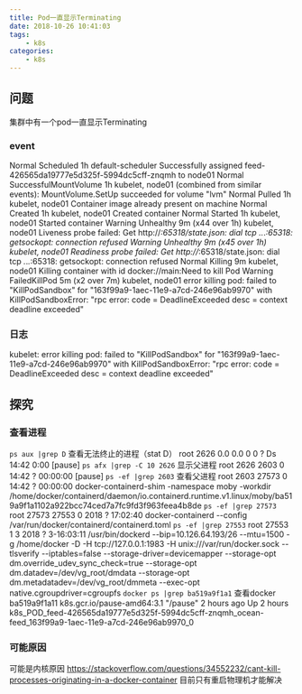 ```yaml
---
title: Pod一直显示Terminating
date: 2018-10-26 10:41:03
tags:
    - k8s
categories:
    - k8s
---
```

## 问题
集群中有一个pod一直显示Terminating

### event
Normal Scheduled 1h default-scheduler Successfully assigned feed-426565da19777e5d325f-5994dc5cff-znqmh to node01
Normal SuccessfulMountVolume 1h kubelet, node01 (combined from similar events): MountVolume.SetUp succeeded for volume "lvm"
Normal Pulled 1h kubelet, node01 Container image  already present on machine
Normal Created 1h kubelet, node01 Created container
Normal Started 1h kubelet, node01 Started container
Warning Unhealthy 9m (x44 over 1h) kubelet, node01 Liveness probe failed: Get http://*:65318/state.json: dial tcp *.*.*.*:65318: getsockopt: connection refused
Warning Unhealthy 9m (x45 over 1h) kubelet, node01 Readiness probe failed: Get http://*:65318/state.json: dial tcp *.*.*.*:65318: getsockopt: connection refused
Normal Killing 9m kubelet, node01 Killing container with id docker://main:Need to kill Pod
Warning FailedKillPod 5m (x2 over 7m) kubelet, node01 error killing pod: failed to "KillPodSandbox" for "163f99a9-1aec-11e9-a7cd-246e96ab9970" with KillPodSandboxError: "rpc error: code = DeadlineExceeded desc = context deadline exceeded"
### 日志
kubelet: error killing pod: failed to "KillPodSandbox" for "163f99a9-1aec-11e9-a7cd-246e96ab9970" with KillPodSandboxError: "rpc error: code = DeadlineExceeded desc = context deadline exceeded"
## 探究
### 查看进程
`ps aux |grep D` 查看无法终止的进程（stat D）
root 2626 0.0 0.0 0 0 ? Ds 14:42 0:00 [pause]
`ps afx |grep -C 10 2626` 显示父进程
root 2626 2603 0 14:42 ? 00:00:00 [pause]
`ps -ef |grep 2603` 查看父进程
root 2603 27573 0 14:42 ? 00:00:00 docker-containerd-shim -namespace moby -workdir /home/docker/containerd/daemon/io.containerd.runtime.v1.linux/moby/ba519a9f1a1102a922bcc74ced7a7fc9fd3f963feea4b8de
`ps -ef |grep 27573`
root 27573 27553 0 2018 ? 17:02:40 docker-containerd --config /var/run/docker/containerd/containerd.toml
`ps -ef |grep 27553`
root 27553 1 3 2018 ? 3-16:03:11 /usr/bin/dockerd --bip=10.126.64.193/26 --mtu=1500 -g /home/docker -D -H tcp://127.0.0.1:1983 -H unix:///var/run/docker.sock --tlsverify --iptables=false --storage-driver=devicemapper --storage-opt dm.override_udev_sync_check=true --storage-opt dm.datadev=/dev/vg_root/dmdata --storage-opt dm.metadatadev=/dev/vg_root/dmmeta --exec-opt native.cgroupdriver=cgroupfs
`docker ps |grep ba519a9f1a1` 查看docker
ba519a9f1a11 k8s.gcr.io/pause-amd64:3.1 "/pause" 2 hours ago Up 2 hours k8s_POD_feed-426565da19777e5d325f-5994dc5cff-znqmh_ocean-feed_163f99a9-1aec-11e9-a7cd-246e96ab9970_0
### 可能原因
可能是内核原因
https://stackoverflow.com/questions/34552232/cant-kill-processes-originating-in-a-docker-container
目前只有重启物理机才能解决
